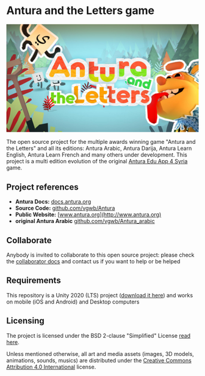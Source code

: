 # Antura and the Letters game

![antura_gametitle](docs/assets/img/antura_gametitle.jpg)

The open source project for the multiple awards winning game "Antura and the Letters" and all its editions: Antura Arabic, Antura Darija, Antura Learn English, Antura Learn French and many others under development.
This project is a multi edition evolution of the original [Antura Edu App 4 Syria](https://github.com/vgwb/Antura_arabic) game.

## Project references

- **Antura Docs:** [docs.antura.org](http://docs.antura.org)
- **Source Code:** [github.com/vgwb/Antura](https://github.com/vgwb/Antura)
- **Public Website:** [www.antura.org](http://www.antura.org)
- **original Antura Arabic** [github.com/vgwb/Antura_arabic](https://github.com/vgwb/Antura_arabic)

## Collaborate

Anybody is invited to collaborate to this open source project:
please check the [collaborator docs](https://docs.antura.org/HowTo/Collaborator.html) and contact us if you want to help or be helped

## Requirements

This repository is a Unity 2020 (LTS) project ([download it here](https://unity.com/download)) and works on mobile (iOS and Android) and Desktop computers

## Licensing

The project is licensed under the BSD 2-clause "Simplified" License [read here](LICENSE.md).

Unless mentioned otherwise, all art and media assets (images, 3D models, animations, sounds, musics) are distributed under the [Creative Commons Attribution 4.0 International](http://creativecommons.org/licenses/by/4.0/) license.
